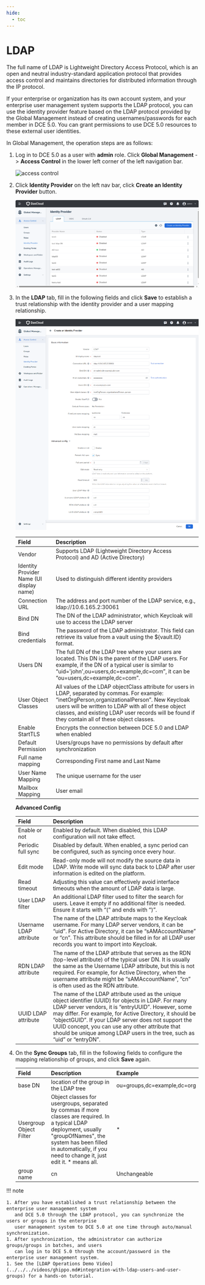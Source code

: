 ```yaml
---
hide:
  - toc
---
```


# LDAP

The full name of LDAP is Lightweight Directory Access Protocol, which is an open and neutral
industry-standard application protocol that provides access control and maintains directories
for distributed information through the IP protocol.

If your enterprise or organization has its own account system, and your enterprise user management
system supports the LDAP protocol, you can use the identity provider feature based on the LDAP protocol
provided by the Global Management instead of creating usernames/passwords for each member in DCE 5.0.
You can grant permissions to use DCE 5.0 resources to these external user identities.

In Global Management, the operation steps are as follows:

1. Log in to DCE 5.0 as a user with __admin__ role. Click __Global Management__ -> __Access Control__
   in the lower left corner of the left navigation bar.

    ![access control](https://docs.daocloud.io/daocloud-docs-images/docs/en/docs/ghippo/images/ws01.png)

1. Click __Identity Provider__ on the left nav bar, click __Create an Identity Provider__ button.

    ![id provider](../../images/ldap00.png)

1. In the __LDAP__ tab, fill in the following fields and click __Save__ to establish a trust relationship
   with the identity provider and a user mapping relationship.

    ![ldap](../../images/ldap01.png)

    | Field | Description |
    | ----- | ----------- |
    | Vendor | Supports LDAP (Lightweight Directory Access Protocol) and AD (Active Directory) |
    | Identity Provider Name (UI display name) | Used to distinguish different identity providers |
    | Connection URL | The address and port number of the LDAP service, e.g., ldap://10.6.165.2:30061 |
    | Bind DN | The DN of the LDAP administrator, which Keycloak will use to access the LDAP server | cn=admin,dc=daocloud,dc=com |
    | Bind credentials | The password of the LDAP administrator. This field can retrieve its value from a vault using the ${vault.ID} format. |
    | Users DN | The full DN of the LDAP tree where your users are located. This DN is the parent of the LDAP users. For example, if the DN of a typical user is similar to “uid='john',ou=users,dc=example,dc=com”, it can be “ou=users,dc=example,dc=com”. | dc=daocloud,dc=io |
    | User Object Classes | All values of the LDAP objectClass attribute for users in LDAP, separated by commas. For example: “inetOrgPerson,organizationalPerson”. New Keycloak users will be written to LDAP with all of these object classes, and existing LDAP user records will be found if they contain all of these object classes.|
    | Enable StartTLS | Encrypts the connection between DCE 5.0 and LDAP when enabled |
    | Default Permission | Users/groups have no permissions by default after synchronization |
    | Full name mapping | Corresponding First name and Last Name |
    | User Name Mapping | The unique username for the user |
    | Mailbox Mapping | User email |

    **Advanced Config**

    | Field | Description |
    | ----- | ----------- |
    | Enable or not | Enabled by default. When disabled, this LDAP configuration will not take effect. |
    | Periodic full sync | Disabled by default. When enabled, a sync period can be configured, such as syncing once every hour. |
    | Edit mode | Read-only mode will not modify the source data in LDAP. Write mode will sync data back to LDAP after user information is edited on the platform. |
    | Read timeout | Adjusting this value can effectively avoid interface timeouts when the amount of LDAP data is large. |
    | User LDAP filter | An additional LDAP filter used to filter the search for users. Leave it empty if no additional filter is needed. Ensure it starts with “(” and ends with “)”. |
    | Username LDAP attribute | The name of the LDAP attribute maps to the Keycloak username. For many LDAP server vendors, it can be “uid”. For Active Directory, it can be “sAMAccountName” or “cn”. This attribute should be filled in for all LDAP user records you want to import into Keycloak. |
    | RDN LDAP attribute | The name of the LDAP attribute that serves as the RDN (top-level attribute) of the typical user DN. It is usually the same as the Username LDAP attribute, but this is not required. For example, for Active Directory, when the username attribute might be “sAMAccountName”, “cn” is often used as the RDN attribute. |
    | UUID LDAP attribute | The name of the LDAP attribute used as the unique object identifier (UUID) for objects in LDAP. For many LDAP server vendors, it is “entryUUID”. However, some may differ. For example, for Active Directory, it should be “objectGUID”. If your LDAP server does not support the UUID concept, you can use any other attribute that should be unique among LDAP users in the tree, such as “uid” or “entryDN”. |

1. On the __Sync Groups__ tab, fill in the following fields to configure the mapping relationship of
   groups, and click __Save__ again.

    | Field | Description | Example |
    | ----- | ----------- | ------- |
    | base DN | location of the group in the LDAP tree | ou=groups,dc=example,dc=org |
    | Usergroup Object Filter | Object classes for usergroups, separated by commas if more classes are required. In a typical LDAP deployment, usually "groupOfNames", the system has been filled in automatically, if you need to change it, just edit it. * means all. | * |
    | group name | cn | Unchangeable |

!!! note

    1. After you have established a trust relationship between the enterprise user management system
       and DCE 5.0 through the LDAP protocol, you can synchronize the users or groups in the enterprise
       user management system to DCE 5.0 at one time through auto/manual synchronization.
    1. After synchronization, the administrator can authorize groups/groups in batches, and users
       can log in to DCE 5.0 through the account/password in the enterprise user management system.
    1. See the [LDAP Operations Demo Video](../../../videos/ghippo.md#integration-with-ldap-users-and-user-groups) for a hands-on tutorial.

